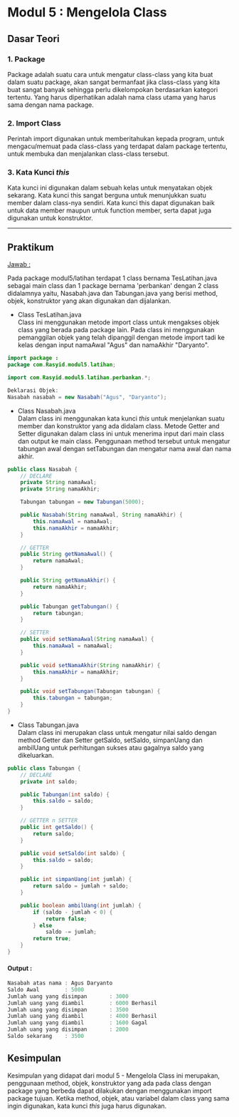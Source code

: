 # Modul 5 : Mengelola Class

## Dasar Teori

### 1. Package
<p>Package adalah suatu cara untuk mengatur class-class yang kita buat dalam suatu package, akan sangat bermanfaat jika class-class yang kita buat sangat banyak sehingga perlu dikelompokan berdasarkan kategori tertentu. Yang harus diperhatikan adalah nama class utama yang harus sama dengan nama package.</p>

### 2. Import Class
<p>Perintah import digunakan untuk memberitahukan kepada program, untuk mengacu/memuat pada class-class yang terdapat dalam package tertentu, untuk membuka dan menjalankan class-class tersebut.</p>

### 3. Kata Kunci _this_
<p>Kata kunci ini digunakan dalam sebuah kelas untuk menyatakan objek sekarang. Kata kunci this sangat berguna untuk menunjukkan suatu member dalam class-nya sendiri. Kata kunci this dapat digunakan baik untuk data member maupun untuk function member, serta dapat juga digunakan untuk konstruktor.</p>

<hr>

## Praktikum
[Jawab : ](https://github.com/HaiNyore/20104099_Rasyid-Ramadhani_S1SEA_Pemrograman2/tree/modul5/src/com/Rasyid/modul5/latihan)
<p> Pada package modul5/latihan terdapat 1 class bernama TesLatihan.java sebagai main class dan 1 package bernama 'perbankan' dengan 2 class didalamnya yaitu, Nasabah.java dan Tabungan.java yang berisi method, objek, konstruktor yang akan digunakan dan dijalankan.</p>

* Class TesLatihan.java<br>
Class ini menggunakan metode import class untuk mengakses objek class yang berada pada package lain. Pada class ini menggunakan pemanggilan objek yang telah dipanggil dengan metode import tadi ke kelas dengan input namaAwal "Agus" dan namaAkhir "Daryanto".

```java
import package :
package com.Rasyid.modul5.latihan;

import com.Rasyid.modul5.latihan.perbankan.*;

Deklarasi Objek:
Nasabah nasabah = new Nasabah("Agus", "Daryanto");
```

* Class Nasabah.java<br>
Dalam class ini menggunakan kata kunci _this_ untuk menjelankan suatu member dan konstruktor yang ada didalam class. Metode Getter and Setter digunakan dalam class ini untuk menerima input dari main class dan output ke main class. Penggunaan method tersebut untuk mengatur tabungan awal dengan setTabungan dan mengatur nama awal dan nama akhir.

```java
public class Nasabah {
    // DECLARE
    private String namaAwal;
    private String namaAkhir;

    Tabungan tabungan = new Tabungan(5000);

    public Nasabah(String namaAwal, String namaAkhir) {
        this.namaAwal = namaAwal;
        this.namaAkhir = namaAkhir;
    }

    // GETTER
    public String getNamaAwal() {
        return namaAwal;
    }

    public String getNamaAkhir() {
        return namaAkhir;
    }

    public Tabungan getTabungan() {
        return tabungan;
    }

    // SETTER
    public void setNamaAwal(String namaAwal) {
        this.namaAwal = namaAwal;
    }

    public void setNamaAkhir(String namaAkhir) {
        this.namaAkhir = namaAkhir;
    }

    public void setTabungan(Tabungan tabungan) {
        this.tabungan = tabungan;
    }
}
```

* Class Tabungan.java<br>
Dalam class ini merupakan class untuk mengatur nilai saldo dengan method Getter dan Setter getSaldo, setSaldo, simpanUang dan ambilUang untuk perhitungan sukses atau gagalnya saldo yang dikeluarkan.

```java
public class Tabungan {
    // DECLARE
    private int saldo;

    public Tabungan(int saldo) {
        this.saldo = saldo;
    }

    // GETTER n SETTER
    public int getSaldo() {
        return saldo;
    }

    public void setSaldo(int saldo) {
        this.saldo = saldo;
    }

    public int simpanUang(int jumlah) {
        return saldo = jumlah + saldo;
    }

    public boolean ambilUang(int jumlah) {
        if (saldo - jumlah < 0) {
            return false;
        } else
            saldo -= jumlah;
        return true;
    }
}
```

#### Output :
```java
Nasabah atas nama : Agus Daryanto
Saldo Awal        : 5000
Jumlah uang yang disimpan       : 3000
Jumlah uang yang diambil        : 6000 Berhasil
Jumlah uang yang disimpan       : 3500
Jumlah uang yang diambil        : 4000 Berhasil
Jumlah uang yang diambil        : 1600 Gagal
Jumlah uang yang disimpan       : 2000
Saldo sekarang    : 3500
```
## Kesimpulan
Kesimpulan yang didapat dari modul 5 - Mengelola Class ini merupakan, penggunaan method, objek, konstruktor yang ada pada class dengan package yang berbeda dapat dilakukan dengan menggunakan import package tujuan. Ketika method, objek, atau variabel dalam class yang sama ingin digunakan, kata kunci _this_ juga harus digunakan.
